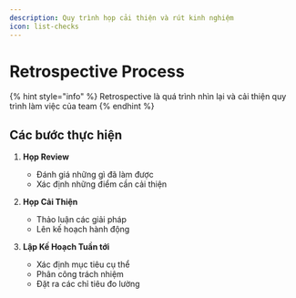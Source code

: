 ```yaml
---
description: Quy trình họp cải thiện và rút kinh nghiệm
icon: list-checks
---
```


# Retrospective Process

{% hint style="info" %}
Retrospective là quá trình nhìn lại và cải thiện quy trình làm việc của team
{% endhint %}

## Các bước thực hiện

1. **Họp Review**
   * Đánh giá những gì đã làm được
   * Xác định những điểm cần cải thiện

2. **Họp Cải Thiện**
   * Thảo luận các giải pháp
   * Lên kế hoạch hành động

3. **Lập Kế Hoạch Tuần tới**
   * Xác định mục tiêu cụ thể
   * Phân công trách nhiệm
   * Đặt ra các chỉ tiêu đo lường
